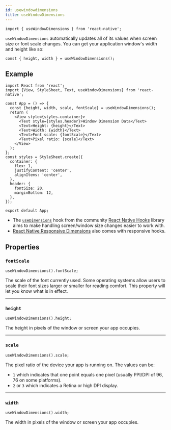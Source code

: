 ```yaml
---
id: usewindowdimensions
title: useWindowDimensions
---
```


```tsx
import { useWindowDimensions } from 'react-native';
```

`useWindowDimensions` automatically updates all of its values when screen size or font scale changes. You can get your application window's width and height like so:

```tsx
const { height, width } = useWindowDimensions();
```

## Example

```SnackPlayer name=useWindowDimensions&supportedPlatforms=ios,android
import React from 'react';
import {View, StyleSheet, Text, useWindowDimensions} from 'react-native';

const App = () => {
  const {height, width, scale, fontScale} = useWindowDimensions();
  return (
    <View style={styles.container}>
      <Text style={styles.header}>Window Dimension Data</Text>
      <Text>Height: {height}</Text>
      <Text>Width: {width}</Text>
      <Text>Font scale: {fontScale}</Text>
      <Text>Pixel ratio: {scale}</Text>
    </View>
  );
};
const styles = StyleSheet.create({
  container: {
    flex: 1,
    justifyContent: 'center',
    alignItems: 'center',
  },
  header: {
    fontSize: 20,
    marginBottom: 12,
  },
});

export default App;
```

- The [`useDimensions`](https://github.com/react-native-community/hooks#usedimensions) hook from the community [React Native Hooks](https://github.com/react-native-community/hooks) library aims to make handling screen/window size changes easier to work with.
- [React Native Responsive Dimensions](https://github.com/react-native-toolkit/react-native-responsive-dimensions) also comes with responsive hooks.

## Properties

### `fontScale`

```tsx
useWindowDimensions().fontScale;
```

The scale of the font currently used. Some operating systems allow users to scale their font sizes larger or smaller for reading comfort. This property will let you know what is in effect.

---

### `height`

```tsx
useWindowDimensions().height;
```

The height in pixels of the window or screen your app occupies.

---

### `scale`

```tsx
useWindowDimensions().scale;
```

The pixel ratio of the device your app is running on. The values can be:

- `1` which indicates that one point equals one pixel (usually PPI/DPI of 96, 76 on some platforms).
- `2` or `3` which indicates a Retina or high DPI display.

---

### `width`

```tsx
useWindowDimensions().width;
```

The width in pixels of the window or screen your app occupies.

